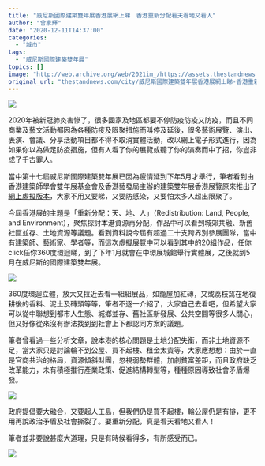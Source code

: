 ```yaml
---
title: "威尼斯國際建築雙年展香港展網上睇　香港重新分配看天看地又看人"
author: "曾家輝"
date: "2020-12-11T14:37:00"
categories:
  - "城市"
tags:
  - "威尼斯國際建築雙年展"
topics: []
image: "http://web.archive.org/web/2021im_/https://assets.thestandnews.com/media/photos/129920060_1102920106825818_2565393214334076702_n_9qkW8_W0UZnVL.jpg"
original_url: "thestandnews.com/city/威尼斯國際建築雙年展香港展網上睇-香港重新分配看天看地又看人"
---
```

![](http://web.archive.org/web/2021im_/https://assets.thestandnews.com/media/photos/129920060_1102920106825818_2565393214334076702_n_9qkW8_W0UZnVL.jpg)

2020年被新冠肺炎害慘了，很多國家及地區都要不停防疫防疫又防疫，而且不同商業及藝文活動都因為各種防疫及限聚措施而叫停及延後，很多藝術展覽、演出、表演、會議、分享活動項目都不得不取消實體活動，改以網上電子形式進行，因為如果你以為做足防疫措施，但有人看了你的展覽或聽了你的演奏而中了招，你豈非成了千古罪人。

當中第十七屆威尼斯國際建築雙年展已因為疲情延到下年5月才舉行，筆者看到由香港建築師學會雙年展基金會及香港藝發局主辦的建築雙年展香港展覽原來推出了[網上虛擬版本](http://web.archive.org/web/20211229133329/http://2021.vbexhibitions.hk/)，大家不用又要睇，又要防感染，又要怕太多人超出限聚了。

今屆香港展的主題是「重新分配：天、地、人」（Redistribution: Land, People, and Environment），聚焦探討本港資源再分配，作品中可以看到城郊共融、新舊社區並存、土地資源等議題。看到資料說今屆有超過二十支跨界別參展團隊，當中有建築師、藝術家、學者等，而這次虛擬展覽中可以看到其中的20組作品，任你click任你360度環迴睇，到了下年1月就會在中環展城館舉行實體展，之後就到5月在威尼斯的國際建築雙年展。

![](http://web.archive.org/web/2021im_/https://assets.thestandnews.com/media/photos/129957669_510277556559253_955193236397758600_n_XG2OX_esLrqXg.jpg)

360度環迴立體，放大又拉近去看一組組展品，如籠屋加紅磚，又或荔枝窩在地復耕後的香料、泥土及磚頭等等，筆者不逐一介紹了，大家自己去看吧，但希望大家可以從中聯想到都市人生態、城鄉並存、舊社區新發展、公共空間等很多人關心，但又好像從來沒有辦法找到到社會上下都認同方案的議題。

筆者曾看過一些分析文章，說本港的核心問題是土地分配失衡，而非土地資源不足，當大家只是討論輪不到公屋、買不起樓、租金太貴等，大家應想想：由於一直是官商共治的格局，資源傾斜財團，忽視弱勢群體，加劇貧富差距，而且政府缺乏改革能力，未有積極推行產業政策、促進結構轉型等，種種原因導致社會矛盾爆發。

![](http://web.archive.org/web/2021im_/https://assets.thestandnews.com/media/photos/130782587_197390508594061_6369948232426734058_n_OTs6p_vO5JJtC.jpg)

政府提倡要大融合，又要起人工島，但我們仍是買不起樓，輪公屋仍是有排，更不用再說政治矛盾及社會撕裂了。要重新分配，真是看天看地又看人！

筆者並非要說甚麼大道理，只是有時候看得多，有所感受而已。

![](http://web.archive.org/web/2021im_/https://assets.thestandnews.com/media/photos/130244926_2884886781832483_2443054662191543574_n_LxUlG_FyPkHJS.jpg)